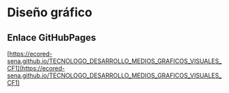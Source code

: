 # **Diseño gráfico**

## **Enlace GitHubPages**

[https://ecored-sena.github.io/TECNOLOGO_DESARROLLO_MEDIOS_GRAFICOS_VISUALES_CF1](https://ecored-sena.github.io/TECNOLOGO_DESARROLLO_MEDIOS_GRAFICOS_VISUALES_CF1)